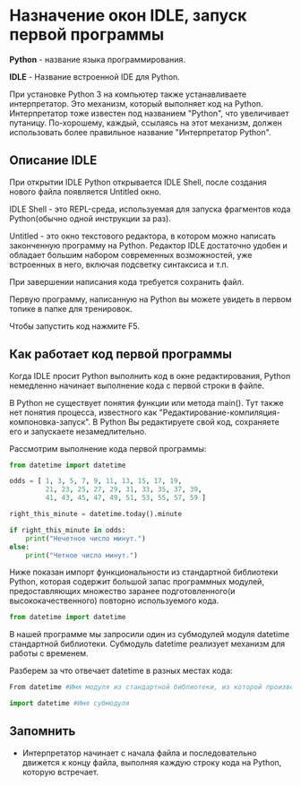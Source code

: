 # Назначение окон IDLE, запуск первой программы
**Python** - название языка программирования.

**IDLE** - Название встроенной IDE для Python.

При установке Python 3 на компьютер также устанавливаете интерпретатор. Это механизм, который выполняет код на Python. Интерпретатор тоже известен под названием "Python", что увеличивает путаницу. По-хорошему, каждый, ссылаясь на этот механизм, должен использовать более правильное название "Интерпретатор Python". 

## Описание IDLE
При открытии IDLE Python открывается IDLE Shell, после создания нового файла появляется Untitled окно.

IDLE Shell - это REPL-среда, используемая для запуска фрагментов кода Python(обычно одной инструкции за раз).

Untitled - это окно текстового редактора, в котором можно написать законченную программу на Python. Редактор IDLE достаточно удобен и обладает большим набором современных возможностей, уже встроенных в него, включая подсветку синтаксиса и т.п. 

При завершении написания кода требуется сохранить файл.

Первую программу, написанную на Python вы можете увидеть в первом топике в папке для тренировок.

Чтобы запустить код нажмите F5.

## Как работает код первой программы
Когда IDLE просит Python выполнить код в окне редактирования, Python немедленно начинает выполнение кода с первой строки в файле.

В Python не существует понятия функции или метода main(). Тут также нет понятия процесса, известного как "Редактирование-компиляция-компоновка-запуск". В Python Вы редактируете свой код, сохраняете его и запускаете незамедлительно.

Рассмотрим выполнение кода первой программы:

```Python
from datetime import datetime

odds = [ 1, 3, 5, 7, 9, 11, 13, 15, 17, 19,
         21, 23, 25, 27, 29, 31, 33, 35, 37, 39,
         41, 43, 45, 47, 49, 51, 53, 55, 57, 59 ]

right_this_minute = datetime.today().minute

if right_this_minute in odds:
    print("Нечетное число минут.")
else:
    print("Четное число минут.")

```

Ниже показан импорт функциональности из стандартной библиотеки Python, которая содержит большой запас программных модулей, предоставляющих множество заранее подготовленного(и высококачественного) повторно используемого кода.

```Python
from datetime import datetime
```

В нашей программе мы запросили один из субмодулей модуля datetime стандартной библиотеки. Субмодуль datetime реализует механизм для работы с временем.

Разберем за что отвечает datetime в разных местах кода:

```Python
From datetime #Имя модуля из стандартной библиотеки, из которой производится импорт повторно используемого кода
```

```Python
import datetime #Имя субмодуля
``` 

## Запомнить
* Интерпретатор начинает с начала файла и последовательно движется к концу файла, выполняя каждую строку кода на Python, которую встречает.
